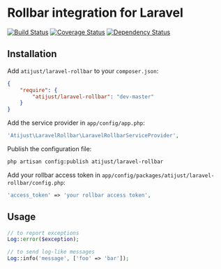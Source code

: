 Rollbar integration for Laravel
===============================

[![Build Status](https://travis-ci.org/atijust/laravel-rollbar.svg?branch=master)](https://travis-ci.org/atijust/laravel-rollbar) [![Coverage Status](https://img.shields.io/coveralls/atijust/laravel-rollbar.svg)](https://coveralls.io/r/atijust/laravel-rollbar?branch=master) [![Dependency Status](https://www.versioneye.com/user/projects/53b0083b404aa650dd000012/badge.svg?style=flat)](https://www.versioneye.com/user/projects/53b0083b404aa650dd000012)

Installation
------------

Add `atijust/laravel-rollbar` to your `composer.json`:

```json
{
    "require": {
        "atijust/laravel-rollbar": "dev-master"
    }
}
```

Add the service provider in `app/config/app.php`:

```php
'Atijust\LaravelRollbar\LaravelRollbarServiceProvider',
```

Publish the configuration file:

```bash
php artisan config:publish atijust/laravel-rollbar
```

Add your rollbar access token in `app/config/packages/atijust/laravel-rollbar/config.php`:

```php
'access_token' => 'your rollbar access token',
```

Usage
-----

```php
// to report exceptions
Log::error($exception);

// to send log-like messages 
Log::info('message', ['foo' => 'bar']);
```
